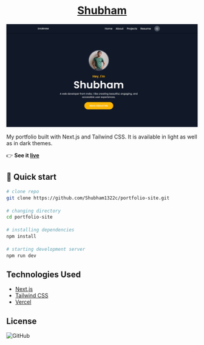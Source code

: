 <a href="https://shubhamcodes.vercel.app/"><h1 align="center">Shubham</h1></a>

![portfolio site](./public/img/portfolio.jpg)

My portfolio built with Next.js and Tailwind CSS. It is available in light as well as in dark themes.

:point_right: **See it [live](https://shubhamcodes.vercel.app/)**

## :rocket: Quick start

```bash
# clone repo
git clone https://github.com/Shubham1322c/portfolio-site.git

# changing directory
cd portfolio-site

# installing dependencies
npm install

# starting development server
npm run dev
```

## Technologies Used

- [Next.js](https://nextjs.org/)
- [Tailwind CSS](https://tailwindcss.com/)
- [Vercel](https://vercel.com/)

## License

![GitHub](https://img.shields.io/github/license/sneharatnani/portfolio-site?style=plastic)
